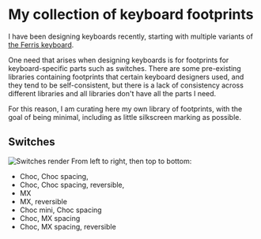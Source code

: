 My collection of keyboard footprints
===

I have been designing keyboards recently, starting with multiple variants of [the Ferris keyboard](https://github.com/pierrechevalier83/ferris/).

One need that arises when designing keyboards is for footprints for keyboard-specific parts such as switches.
There are some pre-existing libraries containing footprints that certain keyboard designers used, and they tend to be self-consistent, but there is a lack of consistency across different libraries and all libraries don't have all the parts I need.

For this reason, I am curating here my own library of footprints, with the goal of being minimal, including as little silkscreen marking as possible.

Switches
---
![Switches render](https://i.imgur.com/EnIqfY0.jpeg)
From left to right, then top to bottom:
* Choc, Choc spacing,
* Choc, Choc spacing, reversible,
* MX
* MX, reversible
* Choc mini, Choc spacing
* Choc, MX spacing
* Choc, MX spacing, reversible
